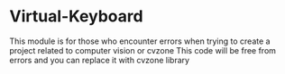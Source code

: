 # Virtual-Keyboard
This module is for those who encounter errors when trying to create a project related to computer vision or cvzone  This code will be free from errors and you can replace it with cvzone library
